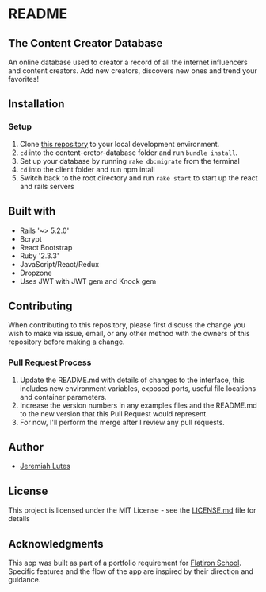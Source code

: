 # README


## The Content Creator Database

An online database used to creator a record of all the internet influencers and content creators. Add new creators, discovers new ones and trend your favorites!


## Installation

### Setup
1. Clone [this repository](https://github.com/81Jeremiah/content-creator-database) to your local development environment.
2. `cd` into the content-cretor-database folder and run `bundle install`.
3. Set up your database by running `rake db:migrate` from the terminal
4. `cd` into the client folder and run npm intall
5. Switch back to the root directory and run `rake start` to start up the react and rails servers

## Built with
* Rails '~> 5.2.0'
* Bcrypt
* React Bootstrap
* Ruby '2.3.3'
* JavaScript/React/Redux
* Dropzone
* Uses JWT with JWT gem and Knock gem



## Contributing

When contributing to this repository, please first discuss the change you wish to make via issue,
email, or any other method with the owners of this repository before making a change.

### Pull Request Process
1. Update the README.md with details of changes to the interface, this includes new environment
   variables, exposed ports, useful file locations and container parameters.
2. Increase the version numbers in any examples files and the README.md to the new version that this Pull Request would represent.
3. For now, I'll perform the merge after I review any pull requests.

## Author
* [Jeremiah Lutes](https://github.com/81Jeremiah)

## License
This project is licensed under the MIT License - see the [LICENSE.md](LICENSE.md) file for details

## Acknowledgments
This app was built as part of a portfolio requirement for [Flatiron School](https://flatironschool.com/). Specific features and the flow of the app are inspired by their direction and guidance.
